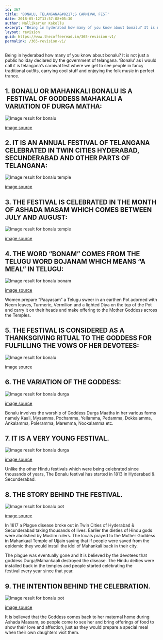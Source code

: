 ```yaml
---
id: 367
title: 'BONALU, TELANGANA&#8217;S CARNIVAL FEST'
date: 2018-05-12T13:57:08+05:30
author: Mallikarjun Kakollu
excerpt: "Being in hyderabad how many of you know about bonalu? It is not just a public holiday declared by the government of telangana. 'Bonalu' as i would call it is telangana's carnival fest where we get to see people in fancy traditional outfits, carrying cool stuff and enjoying the folk music in perfect trance."
layout: revision
guid: https://www.thecoffeeread.in/365-revision-v1/
permalink: /365-revision-v1/
---
```

Being in hyderabad how many of you know about bonalu? It is not just a public holiday declared by the government of telangana. &#8216;Bonalu&#8217; as i would call it is telangana&#8217;s carnival fest where we get to see people in fancy traditional outfits, carrying cool stuff and enjoying the folk music in perfect trance.

## 1. BONALU OR MAHANKALI BONALU IS A  FESTIVAL OF GODDESS MAHAKALI A VARIATION OF DURGA MATHA:

![Image result for bonalu](https://4.bp.blogspot.com/-eyyDSQ7bjNw/WZFcYYB7tcI/AAAAAAAAAEM/JW-GW0aSSfUE43clP7C3SQOzywwIY9HTgCLcBGAs/s1600/bonalu%2B1.jpg) 

[image source](https://www.google.co.in/search?biw=1350&bih=561&tbs=isz%3Alt%2Cislt%3Axga&tbm=isch&sa=1&ei=HaH2WriUDIvjvgTJrqvIAQ&q=bonalu&oq=bonalu&gs_l=img.3..0l10.314817.316170.0.316465.6.6.0.0.0.0.271.932.2-4.4.0....0...1c.1.64.img..2.4.928...35i39k1.0.FisBEzMkqns#imgrc=TNXXSScy6iVXiM:)

## 2. IT IS AN ANNUAL FESTIVAL OF TELANGANA CELEBRATED IN TWIN CITIES HYDERABAD, SECUNDERABAD AND OTHER PARTS OF TELANGANA:

![Image result for bonalu temple](http://www.exploretelangana.com/wp-content/uploads/2013/08/Ujjaini-Mahankali-Temple-Secunderabad-exploretelangana.jpg) 

[image source](https://www.google.co.in/search?biw=1350&bih=561&tbs=isz%3Alt%2Cislt%3Axga&tbm=isch&sa=1&ei=W6L2WuyDDJ2YvQTSw42ACA&q=bonalu+temple&oq=bonalu+temple&gs_l=img.3...152984.154716.0.155050.7.7.0.0.0.0.458.1130.2-3j0j1.4.0....0...1c.1.64.img..3.2.703...0j0i67k1j0i8i30k1j0i24k1.0.Ljkpva04x5E#imgrc=XfTd54BiRk1HPM:)

## 3. THE FESTIVAL IS CELEBRATED IN THE MONTH OF ASHADA MASAM WHICH COMES BETWEEN JULY AND AUGUST:

![Image result for bonalu temple](https://i.ytimg.com/vi/DSaRm5Vf_f0/maxresdefault.jpg) 

[image source](https://www.google.co.in/search?biw=1350&bih=561&tbs=isz%3Alt%2Cislt%3Axga&tbm=isch&sa=1&ei=W6L2WuyDDJ2YvQTSw42ACA&q=bonalu+temple&oq=bonalu+temple&gs_l=img.3...152984.154716.0.155050.7.7.0.0.0.0.458.1130.2-3j0j1.4.0....0...1c.1.64.img..3.2.703...0j0i67k1j0i8i30k1j0i24k1.0.Ljkpva04x5E#imgrc=kSC4JW3NNZJwWM:)

## 4. THE WORD “BONAM” COMES FROM THE TELUGU WORD BOJANAM WHICH MEANS “A MEAL” IN TELUGU:

![Image result for bonalu bonam](https://i.ytimg.com/vi/RQNGmxGK6oY/maxresdefault.jpg) 

[image source](https://www.google.co.in/search?biw=1350&bih=561&tbs=isz%3Alt%2Cislt%3Axga&tbm=isch&sa=1&ei=96L2WtD7IMeGvQS7vbKwCw&q=bonalu+bonam&oq=bonalu+bonam&gs_l=img.3...100792.101510.0.101765.5.5.0.0.0.0.251.476.2-2.2.0....0...1c.1.64.img..3.1.249...0j0i24k1j0i10i24k1.0.Y8Cs9D5wqI4#imgrc=l2Z72WVyKiai6M:)

Women prepare “Paayasam” a Telugu sweer in an earthen Pot adorned with Neem leaves, Turmeric, Vermilion and a lighted Diya on the top of the Pot and carry it on their heads and make offering to the Mother Goddess across the Temples.

## 5. THE FESTIVAL IS CONSIDERED AS A THANKSGIVING RITUAL TO THE GODDESS FOR FULFILLING THE VOWS OF HER DEVOTEES:  
![Image result for bonalu](https://cdn.stumagz.com/images/579735386004cstryimg) 

[image source](https://www.google.co.in/search?biw=1350&bih=561&tbs=isz%3Alt%2Cislt%3Axga&tbm=isch&sa=1&ei=naP2Wuv0AYnyvASs_4_ADQ&q=bonalu+&oq=bonalu+&gs_l=img.3..35i39k1l2j0i67k1l2j0j0i67k1j0l4.22397.23569.0.28095.2.2.0.0.0.0.273.505.2-2.2.0....0...1c.1.64.img..0.2.502....0.eUyzn_7mmsM#imgrc=wwx-k9lOXmc7tM:)

## 6. THE VARIATION OF THE GODDESS:

![Image result for bonalu durga](http://images.newindianexpress.com/uploads/user/imagelibrary/2017/7/3/original/Hyderab.jpg) 

[image source](https://www.google.co.in/search?biw=1350&bih=561&tbs=isz%3Alt%2Cislt%3Axga&tbm=isch&sa=1&ei=_KP2Wq6nL4bwvAS9x4igCw&q=bonalu+durga&oq=bonalu+durga&gs_l=img.3...20986.22451.0.22816.5.5.0.0.0.0.276.928.2-4.4.0....0...1c.1.64.img..1.1.272...0j0i8i30k1j0i24k1.0.vyvJrfiDGyM#imgrc=Ap2UKEboZPO1rM:)

Bonalu involves the worship of Goddess Durga Maatha in her various forms namely Kaali, Mysamma, Pochamma, Yellamma, Pedamma, Dokkalamma, Ankalamma, Poleramma, Maremma, Nookalamma etc.

## 7. IT IS A VERY YOUNG FESTIVAL.

![Image result for bonalu durga](http://blazonsart.com/festivals/bonalu.jpg) 

[image source](https://www.google.co.in/search?biw=1350&bih=561&tbs=isz%3Alt%2Cislt%3Axga&tbm=isch&sa=1&ei=_KP2Wq6nL4bwvAS9x4igCw&q=bonalu+durga&oq=bonalu+durga&gs_l=img.3...20986.22451.0.22816.5.5.0.0.0.0.276.928.2-4.4.0....0...1c.1.64.img..1.1.272...0j0i8i30k1j0i24k1.0.vyvJrfiDGyM#imgrc=Ap2UKEboZPO1rM:)

Unlike the other Hindu festivals which were being celebrated since thousands of years, The Bonalu festival has started in 1813 in Hyderabad & Secunderabad.

## 8. THE STORY BEHIND THE FESTIVAL.

![Image result for bonalu pot](https://1.bp.blogspot.com/-PWNA_9_rUi8/WVkdOx-Q40I/AAAAAAAAABY/XBj2qRhbgswHFEEa4c1drh6URXggAhy4gCLcBGAs/s1600/Bonalu%2BFestival%2B2017.jpg) 

[image source](https://www.google.co.in/search?biw=1350&bih=561&tbs=isz%3Alt%2Cislt%3Axga&tbm=isch&sa=1&ei=sqT2WquJHcznvASyg5Ao&q=bonalu+pot&oq=bonalu+pot&gs_l=img.3..0l4j0i24k1l4.2716.3864.0.4986.4.4.0.0.0.0.372.615.2-1j1.2.0....0...1c.1.64.img..2.2.615....0.GkxseLzPb1w#imgrc=i8eyY_GKKPrh1M:)

In 1817 a Plague disease broke out in Twin Cities of Hyderabad & Secunderabad taking thousands of lives. Earlier the dieties of Hindu gods were abolished by Muslim rulers. The locals prayed to the Mother Goddess in Mahankaal Temple of Ujjain saying that if people were saved from the epidemic they would install the idol of Mahankali back in their city.

The plague was eventually gone and It is believed by the devotees that goddess Durga/Mahankaali destroyed the disease. The Hindu deities were installed back in the temples and people started celebrating the festival every year since that year.

## 9. THE INTENTION BEHIND THE CELEBRATION.

![Image result for bonalu pot](https://d345cba086ha3o.cloudfront.net/wp-content/uploads/2016/07/AFP_Getty-531817304.jpg) 

[image source](https://www.google.co.in/search?biw=1350&bih=561&tbs=isz%3Alt%2Cislt%3Axga&tbm=isch&sa=1&ei=sqT2WquJHcznvASyg5Ao&q=bonalu+pot&oq=bonalu+pot&gs_l=img.3..0l4j0i24k1l4.2716.3864.0.4986.4.4.0.0.0.0.372.615.2-1j1.2.0....0...1c.1.64.img..2.2.615....0.GkxseLzPb1w#imgrc=i7UrrFcwcmaETM:)

It is believed that the Goddess comes back to her maternal home during Ashada Maasam, so people come to see her and bring offerings of food to show their love and affection, just as they would prepare a special meal when their own daughters visit them.

&nbsp;

&nbsp;
